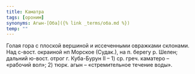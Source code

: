 ```yaml
---
title: Каматра
tags: [ороним]
synonyms: Агын-[Оба]({% link _terms/оба.md %})
temp: ""
---
```


Голая гора с плоской вершиной и иссеченными овражками склонами. Над с-вост.
окраиной нп Морское (Судак.), на п. берегу р. Шелен; дальний ю-вост. отрог г.
Куба-Бурун II – 1) ср. греч. каматеро – «рабочий вол»; 2) тюрк. агын –
«стремительное течение воды».
